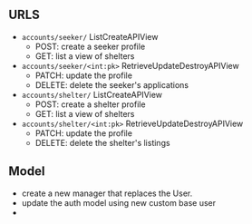 ## URLS
- `accounts/seeker/` ListCreateAPIView
    - POST: create a seeker profile
    - GET: list a view of shelters
- `accounts/seeker/<int:pk>` RetrieveUpdateDestroyAPIView
    - PATCH: update the profile
    - DELETE: delete the seeker's applications
- `accounts/shelter/` ListCreateAPIView
    - POST: create a shelter profile
    - GET: list a view of shelters
- `accounts/shelter/<int:pk>` RetrieveUpdateDestroyAPIView
    - PATCH: update the profile
    - DELETE: delete the shelter's listings 

## Model
- create a new manager that replaces the User.
- update the auth model using new custom base user
-


